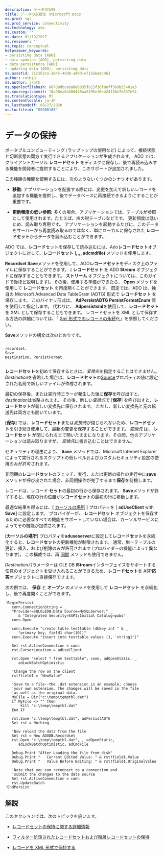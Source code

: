 ```yaml
---
description: データの保持
title: データの永続化 |Microsoft Docs
ms.prod: sql
ms.prod_service: connectivity
ms.technology: ado
ms.custom: ''
ms.date: 01/19/2017
ms.reviewer: ''
ms.topic: conceptual
helpviewer_keywords:
- persisting data [ADO]
- data updates [ADO], persisting data
- data persistence [ADO]
- updating data [ADO], persisting data
ms.assetid: 21c162ca-2845-4dd8-a49d-e715aba8c461
author: rothja
ms.author: jroth
ms.openlocfilehash: 86789dbce8ab86035f815f36f8eff369b55401a3
ms.sourcegitcommit: 18a98ea6a30d448aa6195e10ea2413be7e837e94
ms.translationtype: MT
ms.contentlocale: ja-JP
ms.lasthandoff: 08/27/2020
ms.locfileid: "88980103"
---
```

# <a name="persisting-data"></a>データの保持
ポータブルコンピューティング (ラップトップの使用など) によって、接続状態と切断状態の両方で実行できるアプリケーションが生成されます。 ADO では、クライアントカーソル **レコードセット** をディスクに保存し、後で再読み込みする機能を開発者に提供することにより、このサポートが追加されました。  
  
 この種類の機能を使用するには、次のようないくつかのシナリオがあります。  
  
-   **移動:** アプリケーションを配置する際には、変更を加えて新しいレコードを追加する機能を提供し、後でデータベースに再接続できるようにすることが重要です。  
  
-   **更新頻度の低い参照:** 多くの場合、アプリケーションでは、テーブルが参照として使用されます。たとえば、州の税テーブルなどです。 更新頻度は低いため、読み取り専用です。 アプリケーションを起動するたびに、このデータをサーバーから再度読み取るのではなく、単にローカルに保存された **レコードセット**からデータを読み込むことができます。  
  
 ADO では、**レコード**セットを保存して読み込むには、Ado**レコードセット**オブジェクトに対して、**レコードセット** **(,,,, adcmdfile)** メソッドを使用します。  
  
 **Recordset Save**メソッドを使用して、ADO**レコードセット**をディスク上のファイルに保存することができます。 ( **レコードセット** を ADO **Stream** オブジェクトに保存することもできます。 **ストリーム** オブジェクトについては、このガイドで後ほど説明します)。その後、使用する準備ができたら、 **Open** メソッドを使用して **レコードセット** を再度開くことができます。 既定では、ADO は、独自の Microsoft Advanced Data TableGram (ADTG) 形式で **レコードセット** を保存します。 このバイナリ形式は、 **AdPersistADTG PersistFormatEnum** 値を使用して指定します。 代わりに、 **Adpersistxml**を使用して、**レコードセット**を XML として保存することもできます。 レコードセットを XML として保存する方法の詳細については、「 [Xml 形式でのレコードの永続](../../../ado/guide/data/persisting-records-in-xml-format.md)化」を参照してください。  
  
 **Save**メソッドの構文は次のとおりです。  
  
```  
  
recordset.  
Save  
Destination, PersistFormat  
  
```  
  
 **レコードセット**を初めて保存するときは、*変換先*を指定することはできません。 *Destination*を省略した場合は、**レコードセット**の[Source](../../../ado/reference/ado-api/source-property-ado-recordset.md)プロパティの値に設定された名前で新しいファイルが作成されます。  
  
 最初の保存後、または実行時エラーが発生した後に**保存**を呼び出すと、 *destination*は省略されます。 その後、新しい*変換先*で [**保存**] を呼び出すと、**レコードセット**が新しい変換先に保存されます。 ただし、新しい変換先と元の転送先は両方とも開いています。  
  
 [**保存**] では、**レコードセット**または*変換先*が閉じられないため、**レコードセット**を引き続き使用して、最新の変更を保存することができます。 *変換先* は、 **レコードセット** が閉じられるまで開いたままになります。その間、他のアプリケーションは読み取りますが、 *変換先*に書き込むことはできません。  
  
 セキュリティの理由により、 **Save** メソッドでは、Microsoft Internet Explorer によって実行されるスクリプトの低レベルおよびカスタムセキュリティ設定の使用のみが許可されます。  
  
 非同期の**レコードセット**のフェッチ、実行、または更新の操作の実行中に**save**メソッドが呼び出された場合、非同期操作が完了するまで**保存**を待機します。  
  
 レコードは、レコード **セット**の最初の行から保存されます。 **Save**メソッドが終了すると、現在の行の位置が**レコードセット**の最初の行に移動します。  
  
 最適な結果を得るには、[ [カーソルの場所](../../../ado/reference/ado-api/cursorlocation-property-ado.md) ] プロパティを [ **adUseClient** with **Save**] に設定します。 プロバイダーが、 **レコードセット** オブジェクトを保存するために必要なすべての機能をサポートしていない場合は、カーソルサービスによってその機能が提供されます。  
  
 [**カーソルの場所**] プロパティを**aduseserver**に設定して**レコードセット**を永続化すると、**レコードセット**の更新機能が制限されます。 通常、単一テーブルの更新、挿入、および削除のみが許可されます (プロバイダーの機能によって異なります)。 この構成では、再 [同期](../../../ado/reference/ado-api/resync-method.md) メソッドも使用できません。  
  
 *Destination*パラメーターは OLE DB **IStream**インターフェイスをサポートする任意のオブジェクトを受け入れることができるため、**レコードセット**を ASP**応答**オブジェクトに直接保存できます。  
  
 次の例では、 **保存** と **オープン** のメソッドを使用して **レコードセット** を永続化し、後で再度開くことができます。  
  
```  
'BeginPersist  
   conn.ConnectionString = _  
   "Provider=SQLOLEDB;Data Source=MySQLServer;" _  
      & "Integrated Security=SSPI;Initial Catalog=pubs"  
   conn.Open  
  
   conn.Execute "create table testtable (dbkey int " & _  
      "primary key, field1 char(10))"  
   conn.Execute "insert into testtable values (1, 'string1')"  
  
   Set rst.ActiveConnection = conn  
   rst.CursorLocation = adUseClient  
  
   rst.Open "select * from testtable", conn, adOpenStatic, _  
      adLockBatchOptimistic  
  
   'Change the row on the client  
   rst!field1 = "NewValue"  
  
   'Save to a file--the .dat extension is an example; choose  
   'your own extension. The changes will be saved in the file  
   'as well as the original data.  
   MyFile = Dir("c:\temp\temptbl.dat")  
   If MyFile <> "" Then  
       Kill "c:\temp\temptbl.dat"  
   End If  
  
   rst.Save "c:\temp\temptbl.dat", adPersistADTG  
   Set rst = Nothing  
  
   'Now reload the data from the file  
   Set rst = New ADODB.Recordset  
   rst.Open "c:\temp\temptbl.dat", , adOpenStatic, _  
      adLockBatchOptimistic, adCmdFile  
  
   Debug.Print "After Loading the file from disk"  
   Debug.Print "   Current Edited Value: " & rst!field1.Value  
   Debug.Print "   Value Before Editing: " & rst!field1.OriginalValue  
  
   'Note that you can reconnect to a connection and  
   'submit the changes to the data source  
   Set rst.ActiveConnection = conn  
   rst.UpdateBatch  
'EndPersist  
```  
  
## <a name="remarks"></a>解説  
 このセクションでは、次のトピックを扱います。  
  
-   [レコードセットの保持に関する詳細情報](../../../ado/guide/data/more-about-recordset-persistence.md)  
  
-   [フィルター処理されたレコードセットおよび階層レコードセットの保持](../../../ado/guide/data/persisting-filtered-and-hierarchical-recordsets.md)  
  
-   [レコードを XML 形式で保持する](../../../ado/guide/data/persisting-records-in-xml-format.md)
